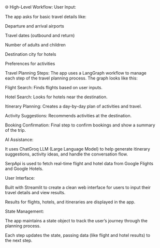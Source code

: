 🌐 High-Level Workflow:
User Input:

The app asks for basic travel details like:

Departure and arrival airports

Travel dates (outbound and return)

Number of adults and children

Destination city for hotels

Preferences for activities

Travel Planning Steps:
The app uses a LangGraph workflow to manage each step of the travel planning process. The graph looks like this:

Flight Search: Finds flights based on user inputs.

Hotel Search: Looks for hotels near the destination.

Itinerary Planning: Creates a day-by-day plan of activities and travel.

Activity Suggestions: Recommends activities at the destination.

Booking Confirmation: Final step to confirm bookings and show a summary of the trip.

AI Assistance:

It uses ChatGroq LLM (Large Language Model) to help generate itinerary suggestions, activity ideas, and handle the conversation flow.

SerpApi is used to fetch real-time flight and hotel data from Google Flights and Google Hotels.

User Interface:

Built with Streamlit to create a clean web interface for users to input their travel details and view results.

Results for flights, hotels, and itineraries are displayed in the app.

State Management:

The app maintains a state object to track the user’s journey through the planning process.

Each step updates the state, passing data (like flight and hotel results) to the next step.

